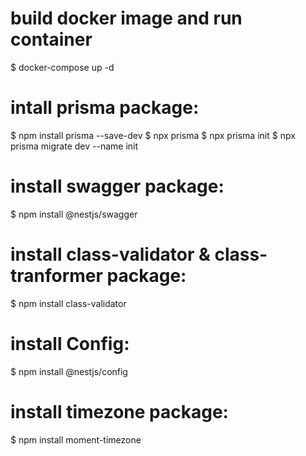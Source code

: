 # build docker image and run container
$ docker-compose up -d

# intall prisma package:
$ npm install prisma --save-dev
$ npx prisma
$ npx prisma init
$ npx prisma migrate dev --name init

# install swagger package:
$ npm install @nestjs/swagger

# install class-validator & class-tranformer package:
$ npm install class-validator

# install Config:
$ npm install @nestjs/config

# install timezone package:
$ npm install moment-timezone